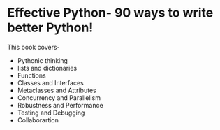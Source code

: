# Effective Python- 90 ways to write better Python!
This book covers-
- Pythonic thinking
- lists and dictionaries
- Functions
- Classes and Interfaces
- Metaclasses and Attributes
- Concurrency and Parallelism
- Robustness and Performance
- Testing and Debugging
- Collaborartion
